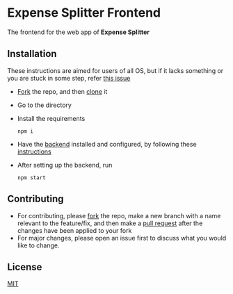 # Expense Splitter Frontend
The frontend for the web app of <b>Expense Splitter</b>
## Installation  
These instructions are aimed for users of all OS, but if it lacks something or you are stuck in some step, refer <a href="https://github.com/KIRA009/expense-splitter-frontend/issues/1"> this issue </a>  
- <a href="https://help.github.com/en/github/getting-started-with-github/fork-a-repo">Fork</a> the repo, and then <a href="https://www.git-scm.com/docs/git-clone">clone</a> it  
- Go to the directory  
- Install the requirements

	`npm i`

- Have the <a href="https://github.com/KIRA009/expense-splitter-backend/">backend</a> installed and configured, by following these <a href="https://github.com/KIRA009/expense-splitter-backend/blob/master/README.md">instructions</a>
- After setting up the backend, run

	`npm start`
## Contributing  
- For contributing, please <a href="https://help.github.com/en/github/getting-started-with-github/fork-a-repo">fork</a> the repo, make a new branch with a name relevant to the feature/fix, and then make a <a href="https://help.github.com/en/github/collaborating-with-issues-and-pull-requests/creating-a-pull-request">pull request</a> after the changes have been applied to your fork  
- For major changes, please open an issue first to discuss what you would like to change.  
## License  
[MIT](https://choosealicense.com/licenses/mit/)